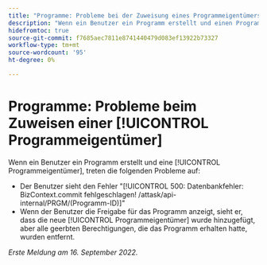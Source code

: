 ```yaml
---
title: "Programme: Probleme bei der Zuweisung eines Programmeigentümers"
description: "Wenn ein Benutzer ein Programm erstellt und einen Programmeigentümer zuweist, treten die in diesem Artikel beschriebenen Probleme auf."
hidefromtoc: true
source-git-commit: f7685aec7811e8741440479d083ef13922b73327
workflow-type: tm+mt
source-wordcount: '95'
ht-degree: 0%

---
```



# Programme: Probleme beim Zuweisen einer [!UICONTROL Programmeigentümer]

Wenn ein Benutzer ein Programm erstellt und eine [!UICONTROL Programmeigentümer], treten die folgenden Probleme auf:

* Der Benutzer sieht den Fehler &quot;[!UICONTROL 500: Datenbankfehler: BizContext.commit fehlgeschlagen! /attask/api-internal/PRGM/(Programm-ID)]&quot;
* Wenn der Benutzer die Freigabe für das Programm anzeigt, sieht er, dass die neue [!UICONTROL Programmeigentümer] wurde hinzugefügt, aber alle geerbten Berechtigungen, die das Programm erhalten hatte, wurden entfernt.

_Erste Meldung am 16. September 2022._

